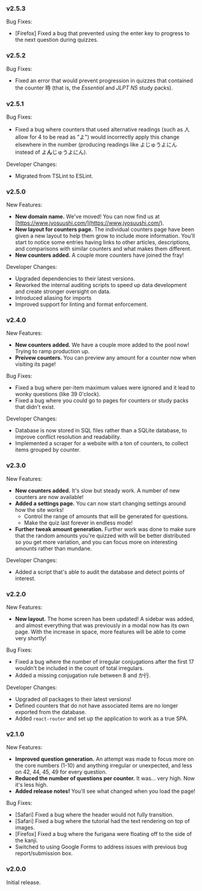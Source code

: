 ### v2.5.3

Bug Fixes:

- [Firefox] Fixed a bug that prevented using the enter key to progress to the next question during quizzes.

### v2.5.2

Bug Fixes:

- Fixed an error that would prevent progression in quizzes that contained the counter 時 (that is, the _Essential_ and _JLPT N5_ study packs).

### v2.5.1

Bug Fixes:

- Fixed a bug where counters that used alternative readings (such as 人 allow for 4 to be read as "よ") would incorrectly apply this change elsewhere in the number (producing readings like よじゅうよにん instead of よ**ん**じゅうよにん).

Developer Changes:

- Migrated from TSLint to ESLint.

### v2.5.0

New Features:

- **New domain name.** We've moved! You can now find us at [https://www.jyosuushi.com/](https://www.jyosuushi.com/).
- **New layout for counters page.** The individual counters page have been given a new layout to help them grow to include more information. You'll start to notice some entries having links to other articles, descriptions, and comparisons with similar counters and what makes them different.
- **New counters added.** A couple more counters have joined the fray!

Developer Changes:

- Upgraded dependencies to their latest versions.
- Reworked the internal auditing scripts to speed up data development and create stronger oversight on data.
- Introduced aliasing for imports
- Improved support for linting and format enforcement.

### v2.4.0

New Features:

- **New counters added.** We have a couple more added to the pool now! Trying to ramp production up.
- **Preivew counters.** You can preview any amount for a counter now when visiting its page!

Bug Fixes:

- Fixed a bug where per-item maximum values were ignored and it lead to wonky questions (like 39 0'clock).
- Fixed a bug where you could go to pages for counters or study packs that didn't exist.

Developer Changes:

- Database is now stored in SQL files rather than a SQLite database, to improve conflict resolution and readability.
- Implemented a scraper for a website with a ton of counters, to collect items grouped by counter.

### v2.3.0

New Features:

- **New counters added.** It's slow but steady work. A number of new counters are now available!
- **Added a settings page.** You can now start changing settings around how the site works!
  - Control the range of amounts that will be generated for questions.
  - Make the quiz last forever in endless mode!
- **Further tweak amount generation.** Further work was done to make sure that the random amounts you're quizzed with will be better distributed so you get more variation, and you can focus more on interesting amounts rather than mundane.

Developer Changes:

- Added a script that's able to audit the database and detect points of interest.

### v2.2.0

New Features:

- **New layout.** The home screen has been updated! A sidebar was added, and almost everything that was previously in a modal now has its own page. With the increase in space, more features will be able to come very shortly!

Bug Fixes:

- Fixed a bug where the number of irregular conjugations after the first 17 wouldn't be included in the count of total irregulars.
- Added a missing conjugation rule between 8 and か行.

Developer Changes:

- Upgraded _all_ packages to their latest versions!
- Defined counters that do not have associated items are no longer exported from the database.
- Added `react-router` and set up the application to work as a true SPA.

### v2.1.0

New Features:

- **Improved question generation.** An attempt was made to focus more on the core numbers (1-10) and anything irregular or unexpected, and less on 42, 44, 45, 49 for every question.
- **Reduced the number of questions per counter.** It was... very high. Now it's less high.
- **Added release notes!** You'll see what changed when you load the page!

Bug Fixes:

- [Safari] Fixed a bug where the header would not fully transition.
- [Safari] Fixed a bug where the tutorial had the text rendering on top of images.
- [Firefox] Fixed a bug where the furigana were floating off to the side of the kanji.
- Switched to using Google Forms to address issues with previous bug report/submission box.

### v2.0.0

Initial release.
